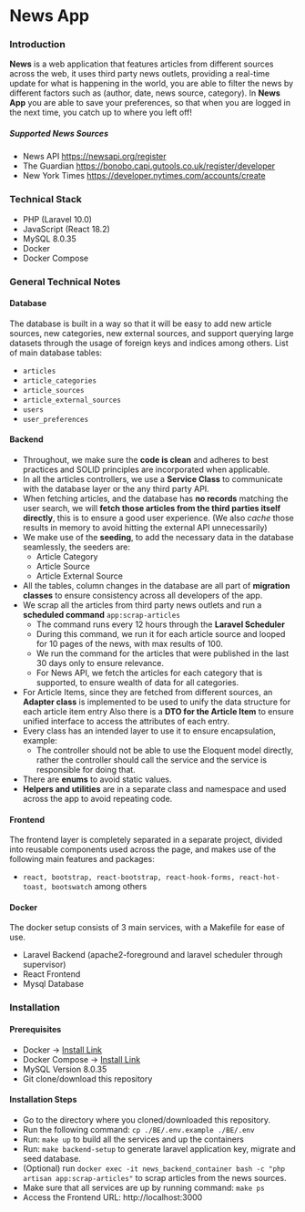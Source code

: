 # News App

### Introduction
**News** is a web application that features articles from different sources across the web, it uses third party news outlets, providing a real-time update for what is happening in the world, you are able to filter the news by different factors such as (author, date, news source, category).
In **News App** you are able to save your preferences, so that when you are logged in the next time, you catch up to where you left off!


##### Supported News Sources
- News API https://newsapi.org/register
- The Guardian https://bonobo.capi.gutools.co.uk/register/developer
- New York Times https://developer.nytimes.com/accounts/create

### Technical Stack
- PHP (Laravel 10.0)
- JavaScript (React 18.2)
- MySQL 8.0.35
- Docker
- Docker Compose

### General Technical Notes

#### Database
The database is built in a way so that it will be easy to add new article sources, new categories, new external sources, and support querying large datasets through the usage of foreign keys and indices among others.
List of main database tables:
- `articles`
- `article_categories`
- `article_sources`
- `article_external_sources`
- `users`
- `user_preferences`


#### Backend

- Throughout, we make sure the **code is clean** and adheres to best practices and SOLID principles are incorporated when applicable.
- In all the articles controllers, we use a **Service Class** to communicate with the database layer or the any third party API.
- When fetching articles, and the database has **no records** matching the user search, we will **fetch those articles from the third parties itself directly**, this is to ensure a good user experience. (We also *cache* those results in memory to avoid hitting the external API unnecessarily)
- We make use of the **seeding**, to add the necessary data in the database seamlessly, the seeders are:
  - Article Category
  - Article Source
  - Article External Source
- All the tables, column changes in the database are all part of **migration classes** to ensure consistency across all developers of the app.
- We scrap all the articles from third party news outlets and run a **scheduled command** `app:scrap-articles`
  - The command runs every 12 hours through the **Laravel Scheduler**
  - During this command, we run it for each article source and looped for 10 pages of the news, with max results of 100.
  - We run the command for the articles that were published in the last 30 days only to ensure relevance.
  - For News API, we fetch the articles for each category that is supported, to ensure wealth of data for all categories.
- For Article Items, since they are fetched from different sources, an **Adapter class** is implemented to be used to unify the data structure for each article item entry
  Also there is a **DTO for the Article Item** to ensure unified interface to access the attributes of each entry.
- Every class has an intended layer to use it to ensure encapsulation, example:
  - The controller should not be able to use the Eloquent model directly, rather the controller should call the service and the service is responsible for doing that.
- There are **enums** to avoid static values.
- **Helpers and utilities** are in a separate class and namespace and used across the app to avoid repeating code.

#### Frontend

The frontend layer is completely separated in a separate project, divided into reusable components used across the page, and makes use of the following main features and packages:
- `react, bootstrap, react-bootstrap, react-hook-forms, react-hot-toast, bootswatch` among others

#### Docker

The docker setup consists of 3 main services, with a Makefile for ease of use.
- Laravel Backend (apache2-foreground and laravel scheduler through supervisor)
- React Frontend
- Mysql Database

### Installation

#### Prerequisites

- Docker -> [Install Link](https://docs.docker.com/engine/install/ubuntu/)
- Docker Compose -> [Install Link](https://docs.docker.com/compose/install/)
- MySQL Version 8.0.35
- Git clone/download this repository

#### Installation Steps

- Go to the directory where you cloned/downloaded this repository.
- Run the following command: `cp ./BE/.env.example ./BE/.env`
- Run: `make up` to build all the services and up the containers
- Run: `make backend-setup` to generate laravel application key, migrate and seed database.
- (Optional) run `docker exec -it news_backend_container bash -c "php artisan app:scrap-articles"` to scrap articles from the news sources.
- Make sure that all services are up by running command: `make ps`
- Access the Frontend URL: http://localhost:3000